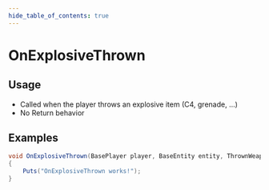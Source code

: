 ```yaml
---
hide_table_of_contents: true
---
```


# OnExplosiveThrown

## Usage

* Called when the player throws an explosive item (C4, grenade, ...)
* No Return behavior

## Examples

```csharp title=""
void OnExplosiveThrown(BasePlayer player, BaseEntity entity, ThrownWeapon item)
{
    Puts("OnExplosiveThrown works!");
}
```
